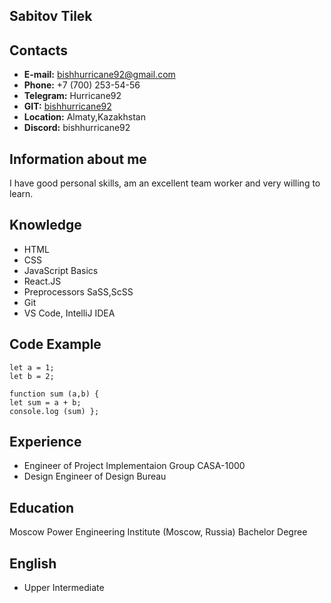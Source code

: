 ## Sabitov Tilek


## Contacts
* **E-mail:**     bishhurricane92@gmail.com
* **Phone:**      +7 (700) 253-54-56
* **Telegram:**   Hurricane92
* **GIT:**        [bishhurricane92](https://github.com/bishhurricane92)
* **Location:**   Almaty,Kazakhstan
* **Discord:**    bishhurricane92
 

## Information about me
I have good personal skills, am an excellent team worker and very willing to learn.

## Knowledge
+ HTML
+ CSS
+ JavaScript Basics
+ React.JS
+ Preprocessors SaSS,ScSS
+ Git
+ VS Code, IntelliJ IDEA

## Code Example
```
let a = 1;
let b = 2;

function sum (a,b) {
let sum = a + b;
console.log (sum) };
```

## Experience
+ Engineer of Project Implementaion Group CASA-1000
+ Design Engineer of Design Bureau 


## Education
Moscow Power Engineering Institute (Moscow, Russia)
Bachelor Degree

## English
+ Upper Intermediate

